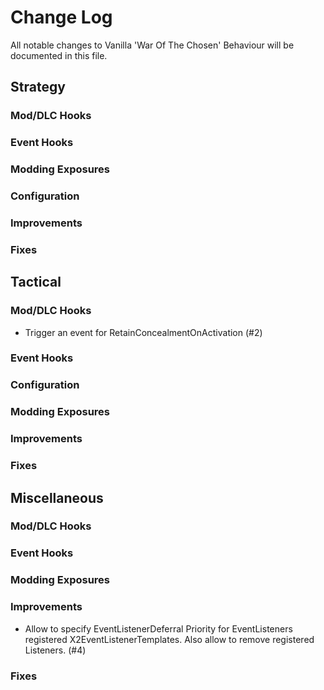 # Change Log
All notable changes to Vanilla 'War Of The Chosen' Behaviour will be documented in this file.



## Strategy

### Mod/DLC Hooks

### Event Hooks

### Modding Exposures

### Configuration

### Improvements

### Fixes



## Tactical

### Mod/DLC Hooks

- Trigger an event for RetainConcealmentOnActivation (#2)

### Event Hooks

### Configuration

### Modding Exposures

### Improvements

### Fixes



## Miscellaneous

### Mod/DLC Hooks

### Event Hooks

### Modding Exposures

### Improvements

- Allow to specify EventListenerDeferral Priority for EventListeners registered X2EventListenerTemplates. Also allow to remove registered Listeners. (#4)

### Fixes
